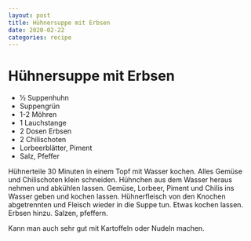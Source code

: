 ```yaml
---
layout: post
title: Hühnersuppe mit Erbsen
date: 2020-02-22
categories: recipe
---
```

# Hühnersuppe mit Erbsen

- ½ Suppenhuhn
- Suppengrün
- 1-2 Möhren
- 1 Lauchstange
- 2 Dosen Erbsen
- 2 Chilischoten
- Lorbeerblätter, Piment
- Salz, Pfeffer

Hühnerteile 30 Minuten in einem Topf mit Wasser kochen.
Alles Gemüse und Chilischoten klein schneiden.
Hühnchen aus dem Wasser heraus nehmen und abkühlen lassen.
Gemüse, Lorbeer, Piment und Chilis ins Wasser geben und kochen lassen.
Hühnerfleisch von den Knochen abgetrennten und Fleisch wieder in die Suppe tun.
Etwas kochen lassen.
Erbsen hinzu.
Salzen, pfeffern.

Kann man auch sehr gut mit Kartoffeln oder Nudeln machen.
